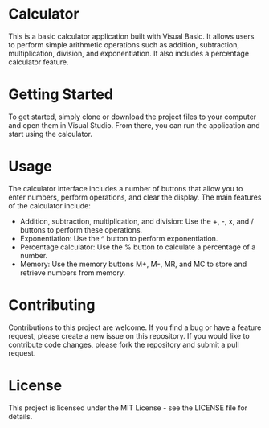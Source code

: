 # Calculator

This is a basic calculator application built with Visual Basic. It allows users to perform simple arithmetic operations such as addition, subtraction, multiplication, division, and exponentiation. It also includes a percentage calculator feature.

# Getting Started

To get started, simply clone or download the project files to your computer and open them in Visual Studio. From there, you can run the application and start using the calculator.

# Usage

The calculator interface includes a number of buttons that allow you to enter numbers, perform operations, and clear the display. The main features of the calculator include:
<ul>
<li>Addition, subtraction, multiplication, and division: Use the +, -, x, and / buttons to perform these operations.</li>
<li>Exponentiation: Use the ^ button to perform exponentiation.</li>
<li>Percentage calculator: Use the % button to calculate a percentage of a number.</li>
<li>Memory: Use the memory buttons M+, M-, MR, and MC to store and retrieve numbers from memory.</li>
</ul>

# Contributing

Contributions to this project are welcome. If you find a bug or have a feature request, please create a new issue on this repository. If you would like to contribute code changes, please fork the repository and submit a pull request.

# License

This project is licensed under the MIT License - see the LICENSE file for details.
